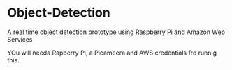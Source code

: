 # Object-Detection
A real time object detection prototype using Raspberry Pi and Amazon Web Services

YOu will needa Rapberry Pi, a Picameera and AWS credentials fro runnig this.
